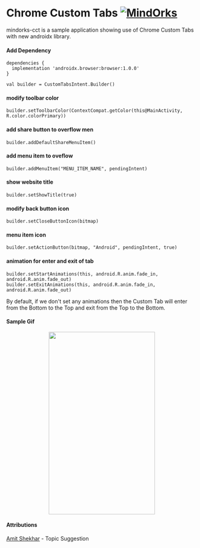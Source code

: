# Chrome Custom Tabs [![MindOrks](https://img.shields.io/badge/MindOrks-Akshay%20Nandwana-%2311209F.svg)](https://blog.mindorks.com/android-browser-lets-launch-chrome-custom-tabs-with-kotlin)

mindorks-cct is a sample application showing use of Chrome Custom Tabs with new androidx library.

#### Add Dependency
```
dependencies {
  implementation 'androidx.browser:browser:1.0.0'
}
```

```
val builder = CustomTabsIntent.Builder()
```

#### modify toolbar color

```
builder.setToolbarColor(ContextCompat.getColor(this@MainActivity, R.color.colorPrimary))
```

#### add share button to overflow men
```
builder.addDefaultShareMenuItem()
```

#### add menu item to oveflow
```
builder.addMenuItem("MENU_ITEM_NAME", pendingIntent)
```

#### show website title
```
builder.setShowTitle(true)
```

#### modify back button icon
```
builder.setCloseButtonIcon(bitmap)
```

#### menu item icon
```
builder.setActionButton(bitmap, "Android", pendingIntent, true)
```

#### animation for enter and exit of tab
```
builder.setStartAnimations(this, android.R.anim.fade_in, android.R.anim.fade_out)
builder.setExitAnimations(this, android.R.anim.fade_in, android.R.anim.fade_out)
```

By default, if we don't set any animations then the Custom Tab will enter from the Bottom to the Top and exit from the Top to the Bottom.

#### Sample Gif
<p align="center">
<img src="https://github.com/anandwana001/mindorks-cct/blob/master/images/mindorks-cct-sample-app.gif" width="280" height="480"/>
</p>

#### Attributions
[Amit Shekhar](https://github.com/amitshekhariitbhu) - Topic Suggestion
